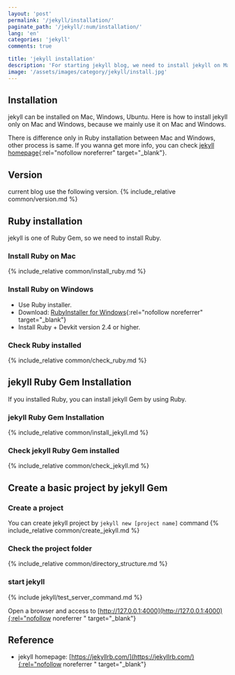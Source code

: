 ```yaml
---
layout: 'post'
permalink: '/jekyll/installation/'
paginate_path: '/jekyll/:num/installation/'
lang: 'en'
categories: 'jekyll'
comments: true

title: 'jekyll installation'
description: 'For starting jekyll blog, we need to install jekyll on Mac/Widows and create a basic project.'
image: '/assets/images/category/jekyll/install.jpg'
---
```


## Installation
jekyll can be installed on Mac, Windows, Ubuntu. Here is how to install jekyll only on Mac and Windows, because we mainly use it on Mac and Windows.

There is difference only in Ruby installation between Mac and Windows, other process is same. If you wanna get more info, you can check [jekyll homepage](https://jekyllrb.com/docs/installation/){:rel="nofollow noreferrer" target="_blank"}.

## Version
current blog use the following version.
{% include_relative common/version.md %}

## Ruby installation
jekyll is one of Ruby Gem, so we need to install Ruby.

### Install Ruby on Mac
{% include_relative common/install_ruby.md %}

### Install Ruby on Windows
- Use Ruby installer.
- Download: [RubyInstaller for Windows](https://rubyinstaller.org/downloads/){:rel="nofollow noreferrer" target="_blank"}
- Install Ruby + Devkit version 2.4 or higher.

### Check Ruby installed
{% include_relative common/check_ruby.md %}

## jekyll Ruby Gem Installation
If you installed Ruby, you can install jekyll Gem by using Ruby.

### jekyll Ruby Gem Installation
{% include_relative common/install_jekyll.md %}

### Check jekyll Ruby Gem installed
{% include_relative common/check_jekyll.md %}

## Create a basic project by jekyll Gem
### Create a project
You can create jekyll project by ```jekyll new [project name]``` command
{% include_relative common/create_jekyll.md %}

### Check the project folder
{% include_relative common/directory_structure.md %}

### start jekyll
{% include jekyll/test_server_command.md %}

Open a browser and access to [http://127.0.0.1:4000](http://127.0.0.1:4000){:rel="nofollow noreferrer " target="_blank"}

## Reference
- jekyll homepage: [https://jekyllrb.com/](https://jekyllrb.com/){:rel="nofollow noreferrer " target="_blank"}